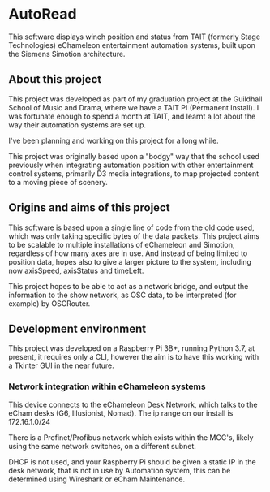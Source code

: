 # AutoRead

This software displays winch position and status from TAIT (formerly Stage Technologies) eChameleon entertainment automation systems, built upon the Siemens Simotion architecture.

## About this project
This project was developed as part of my graduation project at the Guildhall School of Music and Drama, where we have a TAIT PI (Permanent Install). I was fortunate enough to spend a month at TAIT, and learnt a lot about the way their automation systems are set up.

I've been planning and working on this project for a long while.

This project was originally based upon a "bodgy" way that the school used previously when integrating automation position with other entertainment control systems, primarily D3 media integrations, to map projected content to a moving piece of scenery.

## Origins and aims of this project
This software is based upon a single line of code from the old code used, which was only taking specific bytes of the data packets. This project aims to be scalable to multiple installations of eChameleon and Simotion, regardless of how many axes are in use. And instead of being limited to position data, hopes also to give a larger picture to the system, including now axisSpeed, axisStatus and timeLeft.

This project hopes to be able to act as a network bridge, and output the information to the show network, as OSC data, to be interpreted (for example) by OSCRouter.

## Development environment
This project was developed on a Raspberry Pi 3B+, running Python 3.7, at present, it requires only a CLI, however the aim is to have this working with a Tkinter GUI in the near future.

### Network integration within eChameleon systems
This device connects to the eChameleon Desk Network, which talks to the eCham desks (G6, Illusionist, Nomad).
The ip range on our install is 172.16.1.0/24

There is a Profinet/Profibus network which exists within the MCC's, likely using the same network switches, on a different subnet.

DHCP is not used, and your Raspberry Pi should be given a static IP in the desk network, that is not in use by Automation system, this can be determined using Wireshark or eCham Maintenance.
